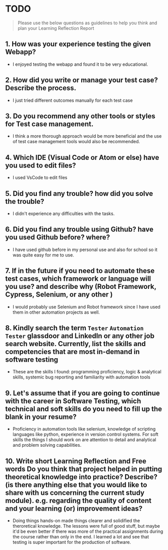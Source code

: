 
# TODO

> Please use the below questions as guidelines to help you think and plan your Learning Reflection Report

## 1. How was your experience testing the given Webapp?
-   I enjoyed testing the webapp and found it to be very educational.
     

## 2. How did you write or manage your test case? Describe the process.
-   I just tried different outcomes manually for each test case
    

## 3. Do you recommend any other tools or styles for Test case management. 
 -  I think a more thorough approach would be more beneficial and the use of test case management tools would also be recommended.


## 4. Which IDE (Visual Code or Atom or else) have you used to edit files?
-   I used VsCode to edit files


     
## 5. Did you find any trouble? how did you solve the trouble?
-   I didn't experience any difficulties with the tasks.


## 6. Did you find any trouble using Github? have you used Github before? where?
- I have used github before in my personal use and also for school so it was quite easy for me to use.
 

      

## 7. If in the future if you need to automate these test cases, which framework or language will you use? and describe why (Robot Framework, Cypress, Selenium, or any other )
-   I would probably use Selenium and Robot framework since I have used them in other automation projects as well.



## 8. Kindly search the term `Tester` `Automation Tester` glassdoor and LinkedIn or any other job search website. Currently, list the skills and competencies that are most in-demand in software testing
-   These are the skills I found: programming proficiency, logic & analytical skills, systemic bug reporting and familiarity with automation tools



## 9. **Let's assume** that if you are going to continue with the career in Software Testing, which technical and soft skills do you need to fill up the blank in your resume?
-   Proficiency in automation tools like selenium, knowledge of scripting languages like python, experience in version control systems. For soft skills the things I should work on are attention to detail and analytical and problem solving capabilities.




## 10. Write short Learning Reflection and  Free words Do you think that project helped in putting theoretical knowledge into practice? Describe? (is there anything else that you would like to share with us concerning the current study module). e.g. regarding the quality of content and your learning (or) improvement ideas? 
-   Doing things hands-on made things clearer and solidified the theroretical knowledge. The lessons were full of good stuff, but maybe it'd be even better if there was more of the practical assignments during the course rather than only in the end. I learned a lot and see that testing is super important for the production of software.




 





